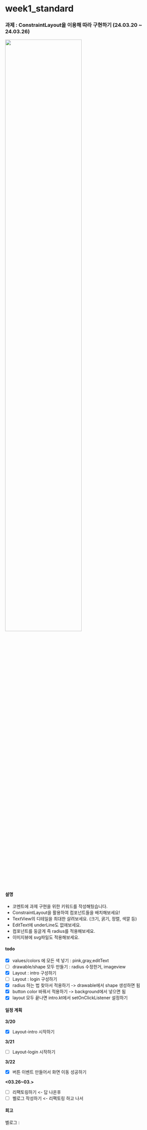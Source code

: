 # week1_standard
### 과제 : ConstraintLayout을 이용해 따라 구현하기 (24.03.20 ~ 24.03.26)

<img src="https://github.com/hyezg/week1_standard/assets/112006114/0cf086f4-48c0-4916-b1c8-6d88f4feda34" width="70%">

#### 설명
- 코멘트에 과제 구현을 위한 키워드를 작성해뒀습니다.
- ConstraintLayout을 활용하여 컴포넌트들을 배치해보세요!
- TextView의 디테일을 최대한 살려보세요. (크기, 굵기, 정렬, 색깔 등)
- EditText에 underLine도 없애보세요.
- 컴포넌트를 둥글게 즉 radius를 적용해보세요.
- 이미지뷰에 svg파일도 적용해보세요.

#### todo
- [x] values/colors 에 모든 색 넣기 : pink,gray,editText
- [ ] drawable/shape 모두 만들기 : radius 수정한거, imageview
- [x] Layout : intro 구성하기
- [ ] Layout : login 구성하기
- [x] radius 하는 법 찾아서 적용하기  -> drawable에서 shape 생성하면 됨
- [x] button color 바꿔서 적용하기  -> background에서 넣으면 됨
- [x] layout 모두 끝나면 intro.kt에서 setOnClickListener 설정하기

#### 일정 계획
**3/20**
- [x] Layout-intro 시작하기

**3/21**
- [ ] Layout-login 시작하기

**3/22**
- [x] 버튼 이벤트 만들어서 화면 이동 성공하기


**<03.26~03.>**
- [ ] 리팩토링하기 <- 답 나온후
- [ ] 벨로그 작성하기 <- 리팩토링 하고 나서

#### 회고
벨로그 : 

